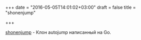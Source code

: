 +++
date = "2016-05-05T14:01:02+03:00"
draft = false
title = "shonenjump"

+++

<p><a href="https://github.com/suzaku/shonenjump/">shonenjump</a>&nbsp;- Клон&nbsp;autojump написанный на Go.</p>

